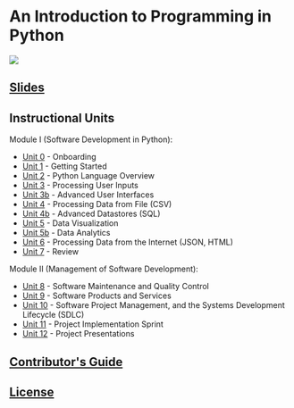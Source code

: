 # An Introduction to Programming in Python

![](https://www.perforce.com/sites/default/files/image/2018-08/image-blog-enterprises-investing-python%20(2).jpg)

## [Slides](https://docs.google.com/presentation/d/1K83U0VjYob6dgdRodbidWBtFxK4Q_9h8zojzmto2wJY/edit?usp=sharing)

## Instructional Units

Module I (Software Development in Python):

  + [Unit 0](/units/unit-0.md) - Onboarding
  + [Unit 1](/units/unit-1.md) - Getting Started
  + [Unit 2](/units/unit-2.md) - Python Language Overview
  + [Unit 3](/units/unit-3.md) - Processing User Inputs
  + [Unit 3b](/units/unit-3b.md) - Advanced User Interfaces
  + [Unit 4](/units/unit-4.md) - Processing Data from File (CSV)
  + [Unit 4b](/units/unit-4b.md) - Advanced Datastores (SQL)
  + [Unit 5](/units/unit-5.md) - Data Visualization
  + [Unit 5b](/units/unit-5b.md) - Data Analytics
  + [Unit 6](/units/unit-6.md) - Processing Data from the Internet (JSON, HTML)
  + [Unit 7](/units/unit-7.md) - Review

Module II (Management of Software Development):

  + [Unit 8](/units/unit-8.md) - Software Maintenance and Quality Control
  + [Unit 9](/units/unit-9.md) - Software Products and Services
  + [Unit 10](/units/unit-10.md) - Software Project Management, and the Systems Development Lifecycle (SDLC)
  + [Unit 11](/units/unit-11.md) - Project Implementation Sprint
  + [Unit 12](/units/unit-12.md) - Project Presentations

## [Contributor's Guide](/CONTRIBUTING.md)

## [License](/LICENSE.md)
